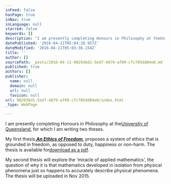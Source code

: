 ```yaml
---
inFeed: false
hasPage: true
inNav: true
inLanguage: null
starred: false
keywords: []
description: "I am presently completing Honours in Philosophy at theUniversity of Queensland, for which\_I am writing two theses."
datePublished: '2016-04-11T05:04:28.957Z'
dateModified: '2016-04-11T05:03:36.154Z'
title: ''
author: []
sourcePath: _posts/2016-04-11-902936d1-5ed7-4879-af09-cfc705dd84e0.md
published: true
authors: []
publisher:
  name: null
  domain: null
  url: null
  favicon: null
url: 902936d1-5ed7-4879-af09-cfc705dd84e0/index.html
_type: WebPage

---
```

I am presently completing Honours in Philosophy at the[University of Queensland][0], for which I am writing two theses.

My first thesis,[**_An Ethics of Freedom_**][1], proposes a system of ethics that is grounded in freedom, as opposed to duty, happiness or non-harm. The thesis is available for[download as a pdf][1].

My second thesis will explore the 'miracle of applied mathematics', the question of why it is that mathematics developed in isolation from physical phenomena just so happens to accurately describe physical phenomena. The thesis will be uploaded in Nov 2015\.

[0]: http://hapi.uq.edu.au/philosophy
[1]: http://www.alainguillemain.com/downloads/Guillemain-An-Ethics-of-Freedom.pdf
